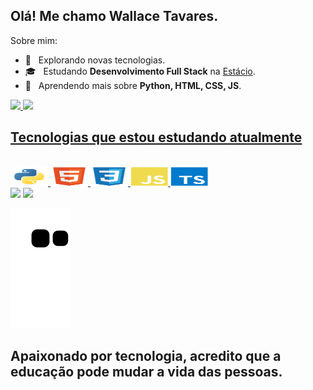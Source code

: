 ## Olá! Me chamo Wallace Tavares.

  Sobre mim: </h3>


- 🤔 &nbsp; Explorando novas tecnologias. 
- 🎓 &nbsp; Estudando **Desenvolvimento Full Stack** na <a href="https://estacio.br/cursos/graduacao/desenvolvimento-full-stack">Estácio</a>.
- 🌱 &nbsp; Aprendendo mais sobre **Python, HTML, CSS, JS**.


<div>
  <a href="https://github.com/Wfelipetm">
  <img height="150em" src="https://github-readme-stats.vercel.app/api?username=Wfelipetm&show_icons=true&theme=dracula&include_all_commits=true&count_private=true"/>
  <img height="150em" src="https://github-readme-stats.vercel.app/api/top-langs/?username=Wfelipetm&layout=compact&langs_count=7&theme=dracula"/>
</div>


##  Tecnologias que estou estudando atualmente
  
 
<div style="display: inline_block"><br>
 <img align="" alt="Wallace-Python" height="30" width="60" src="https://raw.githubusercontent.com/devicons/devicon/master/icons/python/python-original.svg">
 <img align="" alt="Wallace-HTML" height="30" width="60" src="https://raw.githubusercontent.com/devicons/devicon/master/icons/html5/html5-original.svg">
 <img align="" alt="Wallace-CSS" height="30" width="60" src="https://raw.githubusercontent.com/devicons/devicon/master/icons/css3/css3-original.svg">
 <img align="" alt="Wallace-Js" height="30" width="60" src="https://raw.githubusercontent.com/devicons/devicon/master/icons/javascript/javascript-plain.svg">
 <img align="" alt="Wallace-Ts" height="30" width="60" src="https://raw.githubusercontent.com/devicons/devicon/master/icons/typescript/typescript-plain.svg">
</div>


<div> 
  <a href = "mailto:wfelipetm@gmail.com"><img src="https://img.shields.io/badge/-Gmail-%23333?style=for-the-badge&logo=gmail&logoColor=white" target="_blank"></a>
  <a href="https://www.linkedin.com/in/wallace-tavares-356897a5/" target="_blank"><img src="https://img.shields.io/badge/-LinkedIn-%230077B5?style=for-the-badge&logo=linkedin&logoColor=white" target="_blank"></a> 
 

 
   
  ![Snake animation](https://github.com/rafaballerini/rafaballerini/blob/output/github-contribution-grid-snake.svg)
 
</div>


## Apaixonado por tecnologia, acredito que a educação pode mudar a vida das pessoas.





